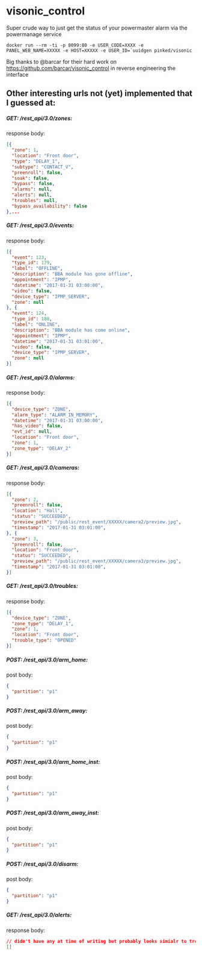 # visonic_control

Super crude way to just get the status of your powermaster alarm via the powermanage service

```
docker run --rm -ti -p 8099:80 -e USER_CODE=XXXX -e PANEL_WEB_NAME=XXXXX -e HOST=XXXXX -e USER_ID=`uuidgen pinked/visonic
```

Big thanks to @barcar for their hard work on https://github.com/barcar/visonic_control in reverse engineering the interface

## Other interesting urls not (yet) implemented that I guessed at:

##### GET: /rest_api/3.0/zones:
response body:
```json
[{
  "zone": 1,
  "location": "Front door",
  "type": "DELAY_1",
  "subtype": "CONTACT_V",
  "preenroll": false,
  "soak": false,
  "bypass": false,
  "alarms": null,
  "alerts": null,
  "troubles": null,
  "bypass_availability": false
},...

```
##### GET: /rest_api/3.0/events:
response body:
```json
[{
  "event": 123,
  "type_id": 179,
  "label": "OFFLINE",
  "description": "BBA module has gone offline",
  "appointment": "IPMP",
  "datetime": "2017-01-31 03:00:00",
  "video": false,
  "device_type": "IPMP_SERVER",
  "zone": null
}, {
  "event": 124,
  "type_id": 180,
  "label": "ONLINE",
  "description": "BBA module has come online",
  "appointment": "IPMP",
  "datetime": "2017-01-31 03:01:00",
  "video": false,
  "device_type": "IPMP_SERVER",
  "zone": null
}]
```

##### GET: /rest_api/3.0/alarms:
response body:
```json
[{
  "device_type": "ZONE",
  "alarm_type": "ALARM_IN_MEMORY",
  "datetime": "2017-01-31 03:00:00",
  "has_video": false,
  "evt_id": null,
  "location": "Front door",
  "zone": 1,
  "zone_type": "DELAY_2"
}]
```

##### GET: /rest_api/3.0/cameras:
response body:
```json
[{
  "zone": 2,
  "preenroll": false,
  "location": "Hall",
  "status": "SUCCEEDED",
  "preview_path": "/public/rest_event/XXXXX/camera2/preview.jpg",
  "timestamp": "2017-01-31 03:01:00",
}, {
  "zone": 3,
  "preenroll": false,
  "location": "Front door",
  "status": "SUCCEEDED",
  "preview_path": "/public/rest_event/XXXXX/camera3/preview.jpg",
  "timestamp": "2017-01-31 03:01:00",
}]
```

##### GET: /rest_api/3.0/troubles:
response body:
```json
[{
  "device_type": "ZONE",
  "zone_type": "DELAY_1",
  "zone": 1,
  "location": "Front door",
  "trouble_type": "OPENED"
}]
```

##### POST: /rest_api/3.0/arm_home:
post body:
```json
{
  "partition": "p1"
}
```

##### POST: /rest_api/3.0/arm_away:
post body:
```json
{
  "partition": "p1"
}
```


##### POST: /rest_api/3.0/arm_home_inst:
post body:
```json
{
  "partition": "p1"
}
```

##### POST: /rest_api/3.0/arm_away_inst:
post body:
```json
{
  "partition": "p1"
}
```

##### POST: /rest_api/3.0/disarm:
post body:
```json
{
  "partition": "p1"
}
```

##### GET: /rest_api/3.0/alerts:
response body:
```json
// didn't have any at time of writing but probably looks simialr to troubles
[]
```
